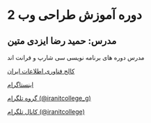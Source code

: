 # دوره آموزش طراحی وب 2

## مدرس: حمید رضا ایزدی متین

مدرس دوره های برنامه نویسی سی شارپ و فرانت اند 

[کالج فناوری اطلاعات ایران](http://iranitcollege.ir/)

[اینستاگرام](https://www.instagram.com/iranitcollege/)

[گروه تلگرام (@iranitcollege_g)](https://t.me/iranitcollege_g)

[کانال تلگرام (@iranitcollege)](https://t.me/iranitcollege)
